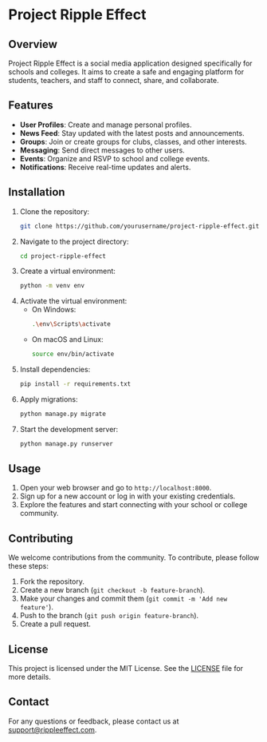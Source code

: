 # Project Ripple Effect

## Overview
Project Ripple Effect is a social media application designed specifically for schools and colleges. It aims to create a safe and engaging platform for students, teachers, and staff to connect, share, and collaborate.

## Features
- **User Profiles**: Create and manage personal profiles.
- **News Feed**: Stay updated with the latest posts and announcements.
- **Groups**: Join or create groups for clubs, classes, and other interests.
- **Messaging**: Send direct messages to other users.
- **Events**: Organize and RSVP to school and college events.
- **Notifications**: Receive real-time updates and alerts.

## Installation
1. Clone the repository:
    ```bash
    git clone https://github.com/yourusername/project-ripple-effect.git
    ```
2. Navigate to the project directory:
    ```bash
    cd project-ripple-effect
    ```
3. Create a virtual environment:
    ```bash
    python -m venv env
    ```
4. Activate the virtual environment:
    - On Windows:
        ```bash
        .\env\Scripts\activate
        ```
    - On macOS and Linux:
        ```bash
        source env/bin/activate
        ```
5. Install dependencies:
    ```bash
    pip install -r requirements.txt
    ```
6. Apply migrations:
    ```bash
    python manage.py migrate
    ```
7. Start the development server:
    ```bash
    python manage.py runserver
    ```

## Usage
1. Open your web browser and go to `http://localhost:8000`.
2. Sign up for a new account or log in with your existing credentials.
3. Explore the features and start connecting with your school or college community.

## Contributing
We welcome contributions from the community. To contribute, please follow these steps:
1. Fork the repository.
2. Create a new branch (`git checkout -b feature-branch`).
3. Make your changes and commit them (`git commit -m 'Add new feature'`).
4. Push to the branch (`git push origin feature-branch`).
5. Create a pull request.

## License
This project is licensed under the MIT License. See the [LICENSE](LICENSE) file for more details.

## Contact
For any questions or feedback, please contact us at [support@rippleeffect.com](mailto:support@rippleeffect.com).
